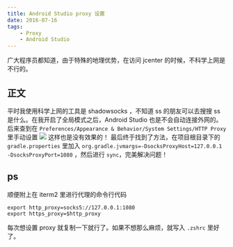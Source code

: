 ```yaml
---
title: Android Studio proxy 设置
date: 2016-07-16
tags:
	- Proxy
	- Android Studio
---
```

广大程序员都知道，由于特殊的地理优势，在访问 jcenter 的时候，不科学上网是不行的。
<!-- more -->
## 正文
平时我使用科学上网的工具是 shadowsocks ，不知道 ss 的朋友可以去搜搜 ss 是什么。在我开启了全局模式之后，Android Studio 也是不会自动连接外网的。后来查到在 `Preferences/Appearance & Behavior/System Settings/HTTP Proxy` 里手动设置
![](https://ww2.sinaimg.cn/large/006tKfTcly1fd48qvkebzj31kw113jy3.jpg)
这样也是没有效果的！
最后终于找到了方法，在项目根目录下的 `gradle.properties` 里加入  `org.gradle.jvmargs=-DsocksProxyHost=127.0.0.1 -DsocksProxyPort=1080` ，然后进行 `sync`，完美解决问题！

## ps
顺便附上在 iterm2 里进行代理的命令行代码

``` shell
export http_proxy=socks5://127.0.0.1:1080
export https_proxy=$http_proxy
```
每次想设置 proxy 就复制一下就行了。如果不想那么麻烦，就写入 `.zshrc` 里好了。

